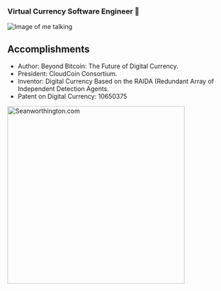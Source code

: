 ### Virtual Currency Software Engineer 👋

<!--
**worthingtonse/worthingtonse** is a ✨ _special_ ✨ repository because its `README.md` (this file) appears on your GitHub profile.

Here are some ideas to get you started:

- 🔭 I’m currently working on CloudCoin.
- 💬 Ask me about The Theory of Perfect Money...
- 📫 How to reach me: CloudCoin@Protonmail.com
-->

![Image of me talking](http://seanworthington.com/images/rsf.jpg)


## Accomplishments 
* Author: Beyond Bitcoin: The Future of Digital Currency.
* President: CloudCoin Consortium.
* Inventor: Digital Currency Based on the RAIDA (Redundant Array of Independent Detection Agents. 
* Patent on Digital Currency: 10650375

[<img align="left" alt="Seanworthington.com" width="400px" src="https://cloudcoinconsortium.org/images/jpeg250.jpg" />][website]



[website]: http://Seanworthington.com

